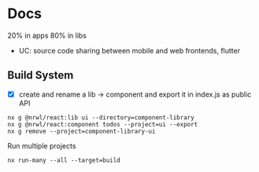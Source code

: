 # Docs

20% in apps
80% in libs

- UC: source code sharing between mobile and web frontends, flutter

## Build System

- [x] create and rename a lib -> component and export it in index.js as public API

```
nx g @nrwl/react:lib ui --directory=component-library
nx g @nrwl/react:component todos --project=ui --export
nx g remove --project=component-library-ui
```

Run multiple projects

```
nx run-many --all --target=build
```

